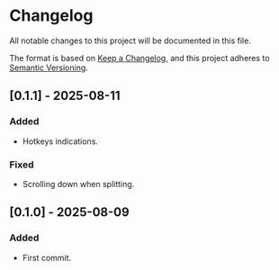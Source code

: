 # Changelog
All notable changes to this project will be documented in this file.

The format is based on [Keep a Changelog](https://keepachangelog.com/en/1.0.0/),
and this project adheres to [Semantic Versioning](https://semver.org/spec/v2.0.0.html).

## [0.1.1] - 2025-08-11
### Added
- Hotkeys indications.

### Fixed
- Scrolling down when splitting.

## [0.1.0] - 2025-08-09
### Added
- First commit.